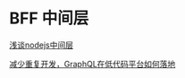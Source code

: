 # BFF 中间层

[浅谈nodejs中间层](https://juejin.cn/post/6918260779472912392#heading-4)

[减少重复开发，GraphQL在低代码平台如何落地](https://mp.weixin.qq.com/s/_wPbLn19b_IwiSXOs14o7g)
